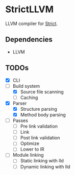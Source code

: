 # StrictLLVM

LLVM compiler for [Strict](https://github.com/KonstantinSeurer/Strict).

## Dependencies

- LLVM

## TODOs

- [x] CLI
- [ ] Build system
  - [x] Source file scanning
  - [ ] Caching
- [x] Parser
  - [x] Structure parsing
  - [x] Method body parsing
- [ ] Passes
  - [ ] Pre link validation
  - [ ] Link
  - [ ] Post link validation
  - [ ] Optimize
  - [ ] Lower to IR
- [ ] Module linking
  - [ ] Static linking with lld
  - [ ] Dynamic linking with lld
